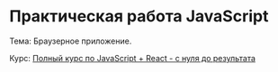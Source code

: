 # Практическая работа JavaScript

Тема: Браузерное приложение.

Курс: [Полный курс по JavaScript + React - с нуля до результата](https://www.udemy.com/course/javascript_full/)

